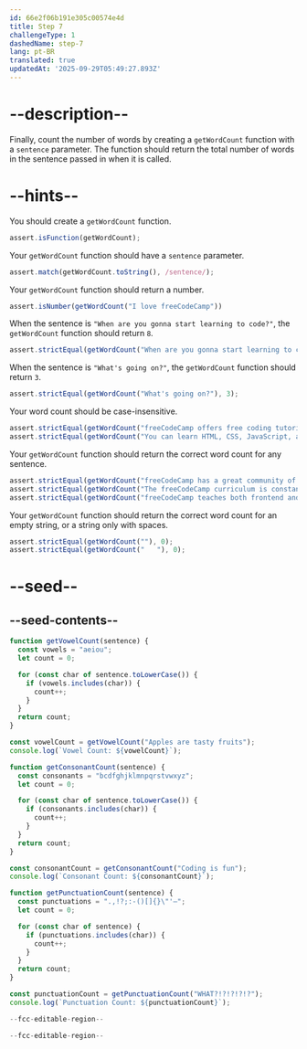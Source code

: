 ```yaml
---
id: 66e2f06b191e305c00574e4d
title: Step 7
challengeType: 1
dashedName: step-7
lang: pt-BR
translated: true
updatedAt: '2025-09-29T05:49:27.893Z'
---
```


# --description--

Finally, count the number of words by creating a `getWordCount` function with a `sentence` parameter. The function should return the total number of words in the sentence passed in when it is called.

# --hints--

You should create a `getWordCount` function.

```js
assert.isFunction(getWordCount);
```

Your `getWordCount` function should have a `sentence` parameter.

```js
assert.match(getWordCount.toString(), /sentence/);
```

Your `getWordCount` function should return a number.

```js
assert.isNumber(getWordCount("I love freeCodeCamp"))
```

When the sentence is `"When are you gonna start learning to code?"`, the `getWordCount` function should return `8`.

```js
assert.strictEqual(getWordCount("When are you gonna start learning to code?"), 8);
```

When the sentence is `"What's going on?"`, the `getWordCount` function should return `3`.

```js
assert.strictEqual(getWordCount("What's going on?"), 3);
```

Your word count should be case-insensitive.

```js
assert.strictEqual(getWordCount("freeCodeCamp offers free coding tutorials online"), 6);
assert.strictEqual(getWordCount("You can learn HTML, CSS, JavaScript, and more on freeCodeCamp"), 10);
```

Your `getWordCount` function should return the correct word count for any sentence.

```js
assert.strictEqual(getWordCount("freeCodeCamp has a great community of kind people"), 8);
assert.strictEqual(getWordCount("The freeCodeCamp curriculum is constantly updated"), 6);
assert.strictEqual(getWordCount("freeCodeCamp teaches both frontend and backend development"), 7);
```

Your `getWordCount` function should return the correct word count for an empty string, or a string only with spaces.

```js
assert.strictEqual(getWordCount(""), 0);
assert.strictEqual(getWordCount("   "), 0);
```

# --seed--

## --seed-contents--

```js
function getVowelCount(sentence) {
  const vowels = "aeiou";
  let count = 0;

  for (const char of sentence.toLowerCase()) {
    if (vowels.includes(char)) {
      count++;
    }
  }
  return count;
}

const vowelCount = getVowelCount("Apples are tasty fruits");
console.log(`Vowel Count: ${vowelCount}`);

function getConsonantCount(sentence) {
  const consonants = "bcdfghjklmnpqrstvwxyz";
  let count = 0;

  for (const char of sentence.toLowerCase()) {
    if (consonants.includes(char)) {
      count++;
    }
  }
  return count;
}

const consonantCount = getConsonantCount("Coding is fun");
console.log(`Consonant Count: ${consonantCount}`);

function getPunctuationCount(sentence) {
  const punctuations = ".,!?;:-()[]{}\"'–";
  let count = 0;

  for (const char of sentence) {
    if (punctuations.includes(char)) {
      count++;
    }
  }
  return count;
}

const punctuationCount = getPunctuationCount("WHAT?!?!?!?!?");
console.log(`Punctuation Count: ${punctuationCount}`);

--fcc-editable-region--

--fcc-editable-region--
```
